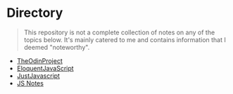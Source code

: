 # Directory
> This repository is not a complete collection of notes on any of the topics below. It's mainly catered to me and contains information that I deemed "noteworthy".
* [TheOdinProject](./topics/TheOdinProject/directory.md)
* [EloquentJavaScript](./topics/EloquentJavaScript/directory.md)
* [JustJavascript](./topics/JustJavscript/directory.md)
* [JS Notes](./topics/JSNotes/directory.md)
